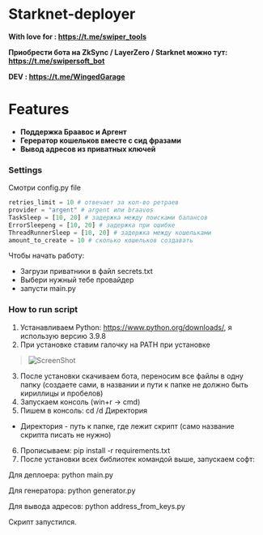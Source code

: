 # Starknet-deployer

**With love for : https://t.me/swiper_tools**

**Приобрести бота на ZkSync / LayerZero / Starknet можно тут: https://t.me/swipersoft_bot**

**DEV           : https://t.me/WingedGarage**


# Features

- **Поддержка Браавос и Аргент**
- **Герератор кошельков вместе с сид фразами**
- **Вывод адресов из приватных ключей**

### Settings

Смотри config.py file

~~~python
retries_limit = 10 # отвечает за кол-во ретраев
provider = "argent" # argent или braavos
TaskSleep = [10, 20] # задержка между поисками балансов
ErrorSleepeng = [10, 20] # задержка при ошибке
ThreadRunnerSleep = [10, 20] # задержка между кошельками
amount_to_create = 10 # сколько кошельков создавать

~~~

Чтобы начать работу:
 - Загрузи приватники в файл secrets.txt
 - Выбери нужный тебе провайдер
 - запусти main.py

### How to run script
1. Устанавливаем Python: https://www.python.org/downloads/, я использую версию 3.9.8
2. При установке ставим галочку на PATH при установке

>![ScreenShot](https://img2.teletype.in/files/19/03/19032fbe-1912-4bf4-aed6-0f304c9bf12e.png)

3. После установки скачиваем бота, переносим все файлы в одну папку (создаете сами, в названии и пути к папке не должно быть кириллицы и пробелов)
4. Запускаем консоль (win+r -> cmd)
5. Пишем в консоль:
cd /d Директория
* Директория - путь к папке, где лежит скрипт (само название скрипта писать не нужно)
6. Прописываем:
pip install -r requirements.txt
7. После установки всех библиотек командой выше, запускаем софт:

Для деплоера:
python main.py

Для генератора:
python generator.py

Для вывода адресов:
python address_from_keys.py

Скрипт запустился.
